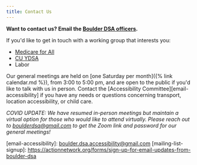 ```yaml
---
title: Contact Us
---
```


**Want to contact us?  Email the [Boulder DSA officers][email-officers].**


If you'd like to get in touch with a working group that interests you:

* [Medicare for All][email-m4a]
* [CU YDSA][email-ydsa]
* Labor

Our general meetings are held on [one Saturday per month]({% link calendar.md %}), from 3:00 to 5:00 pm, and are open to the public if you'd like to talk with us in person. Contact the [Accessibility Committee][email-accessibility] if you have any needs or questions concerning transport, location accessibility, or child care.

<i>COVID UPDATE: We have resumed in-person meetings but maintain a virtual option for those who would like to attend virtually. Please reach out to boulderdsa@gmail.com to get the Zoom link and password for our general meetings!</i>

[email-officers]: mailto:boulderdsa@gmail.com
[email-housing]: mailto:boulder.housing.justice@gmail.com
[email-m4a]: mailto:boulderdsa.m4a@gmail.com
[email-outreach]: mailto:boulderdsa.outreach@gmail.com
[email-ydsa]: mailto:ydsa@colorado.edu
[email-hgo]: mailto:boulderdsa.hgo@gmail.com
[email-accessibility]: boulder.dsa.accessibility@gmail.com [mailing-list-signup]: https://actionnetwork.org/forms/sign-up-for-email-updates-from-boulder-dsa

